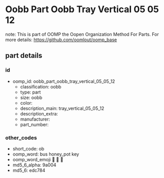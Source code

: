 # Oobb Part Oobb Tray Vertical 05 05 12  

note: This is part of OOMP the Oopen Organization Method For Parts. For more details: https://github.com/oomlout/oomp_base

##  part details





### id
* oomp_id: oobb_part_oobb_tray_vertical_05_05_12
  * classification: oobb
  * type: part
  * size: oobb
  * color: 
  * description_main: tray_vertical_05_05_12
  * description_extra: 
  * manufacturer: 
  * part_number: 

### other_codes
* short_code: ob
* oomp_word: bus honey_pot key
* oomp_word_emoji :bus: :honey_pot: :key:
* md5_6_alpha: 9a004
* md5_6: edc784